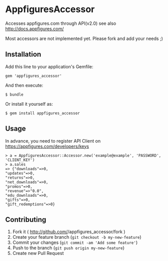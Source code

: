 # AppfiguresAccessor

Accesses appfigures.com through API(v2.0)
see also http://docs.appfigures.com/

Most accessors are not implemented yet. Please fork and add your needs ;)

## Installation

Add this line to your application's Gemfile:

    gem 'appfigures_accessor'

And then execute:

    $ bundle

Or install it yourself as:

    $ gem install appfigures_accessor

## Usage

In advance, you need to register API Client on https://appfigures.com/developers/keys

    > a = AppfiguresAccessor::Accessor.new('example@example', 'PASSWORD', 'CLIENT_KEY')
    > a.sales
    => {"downloads"=>0,
    "updates"=>0,
    "returns"=>0,
    "net_downloads"=>0,
    "promos"=>0,
    "revenue"=>"0.0",
    "edu_downloads"=>0,
    "gifts"=>0,
    "gift_redemptions"=>0}

## Contributing

1. Fork it ( http://github.com/<my-github-username>/appfigures_accessor/fork )
2. Create your feature branch (`git checkout -b my-new-feature`)
3. Commit your changes (`git commit -am 'Add some feature'`)
4. Push to the branch (`git push origin my-new-feature`)
5. Create new Pull Request

